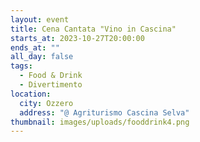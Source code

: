 ```yaml
---
layout: event
title: Cena Cantata "Vino in Cascina"
starts_at: 2023-10-27T20:00:00
ends_at: ""
all_day: false
tags:
  - Food & Drink
  - Divertimento
location:
  city: Ozzero
  address: "@ Agriturismo Cascina Selva"
thumbnail: images/uploads/fooddrink4.png
---
```

